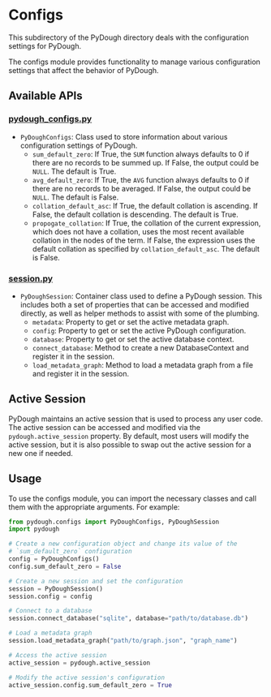 # Configs

This subdirectory of the PyDough directory deals with the configuration settings for PyDough.

The configs module provides functionality to manage various configuration settings that affect the behavior of PyDough.

## Available APIs

### [pydough_configs.py](pydough_configs.py)

- `PyDoughConfigs`: Class used to store information about various configuration settings of PyDough.
    - `sum_default_zero`: If True, the `SUM` function always defaults to 0 if there are no records to be summed up. If False, the output could be `NULL`. The default is True.
    - `avg_default_zero`: If True, the `AVG` function always defaults to 0 if there are no records to be averaged. If False, the output could be `NULL`. The default is False.
    - `collation_default_asc`: If True, the default collation is ascending. If False, the default collation is descending. The default is True.
    - `propogate_collation`: If True, the collation of the current expression, which does not have a collation, uses the most recent available collation in the nodes of the term. If False, the expression uses the default collation as specified by `collation_default_asc`. The default is False.

### [session.py](session.py)

- `PyDoughSession`: Container class used to define a PyDough session. This includes both a set of properties that can be accessed and modified directly, as well as helper methods to assist with some of the plumbing.
    - `metadata`: Property to get or set the active metadata graph.
    - `config`: Property to get or set the active PyDough configuration.
    - `database`: Property to get or set the active database context.
    - `connect_database`: Method to create a new DatabaseContext and register it in the session.
    - `load_metadata_graph`: Method to load a metadata graph from a file and register it in the session.

## Active Session

PyDough maintains an active session that is used to process any user code. The active session can be accessed and modified via the `pydough.active_session` property. By default, most users will modify the active session, but it is also possible to swap out the active session for a new one if needed.

## Usage

To use the configs module, you can import the necessary classes and call them with the appropriate arguments. For example:

```python
from pydough.configs import PyDoughConfigs, PyDoughSession
import pydough

# Create a new configuration object and change its value of the
# `sum_default_zero` configuration
config = PyDoughConfigs()
config.sum_default_zero = False

# Create a new session and set the configuration
session = PyDoughSession()
session.config = config

# Connect to a database
session.connect_database("sqlite", database="path/to/database.db")

# Load a metadata graph
session.load_metadata_graph("path/to/graph.json", "graph_name")

# Access the active session
active_session = pydough.active_session

# Modify the active session's configuration
active_session.config.sum_default_zero = True
```
